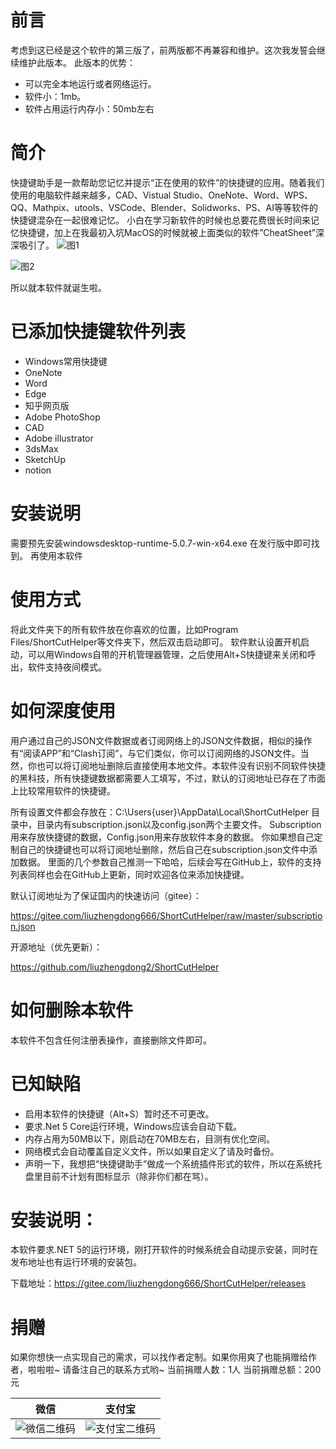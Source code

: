 # 前言
考虑到这已经是这个软件的第三版了，前两版都不再兼容和维护。这次我发誓会继续维护此版本。
此版本的优势：
- 可以完全本地运行或者网络运行。
- 软件小：1mb。
- 软件占用运行内存小：50mb左右


# 简介
快捷键助手是一款帮助您记忆并提示“正在使用的软件”的快捷键的应用。随着我们使用的电脑软件越来越多，CAD、Vistual Studio、OneNote、Word、WPS、QQ、Mathpix、utools、VSCode、Blender、Solidworks、PS、AI等等软件的快捷键混杂在一起很难记忆。
小白在学习新软件的时候也总要花费很长时间来记忆快捷键，加上在我最初入坑MacOS的时候就被上面类似的软件”CheatSheet”深深吸引了。
![图1](https://tuchuang-liuzhengdong.oss-cn-shanghai.aliyuncs.com/023329axpwzobopzp77xxx.png)

![图2](https://tuchuang-liuzhengdong.oss-cn-shanghai.aliyuncs.com/023642xzxttnsr1isx9e2u.png)


所以就本软件就诞生啦。
# 已添加快捷键软件列表
- Windows常用快捷键
- OneNote
- Word
- Edge
- 知乎网页版
- Adobe PhotoShop
- CAD
- Adobe illustrator
- 3dsMax
- SketchUp
- notion

# 安装说明
需要预先安装windowsdesktop-runtime-5.0.7-win-x64.exe
在发行版中即可找到。
再使用本软件

# 使用方式
将此文件夹下的所有软件放在你喜欢的位置，比如Program Files/ShortCutHelper等文件夹下，然后双击启动即可。
软件默认设置开机启动，可以用Windows自带的开机管理器管理，之后使用Alt+S快捷键来关闭和呼出，软件支持夜间模式。


# 如何深度使用
用户通过自己的JSON文件数据或者订阅网络上的JSON文件数据，相似的操作有“阅读APP”和“Clash订阅”，与它们类似，你可以订阅网络的JSON文件。当然，你也可以将订阅地址删除后直接使用本地文件。本软件没有识别不同软件快捷的黑科技，所有快捷键数据都需要人工填写，不过，默认的订阅地址已存在了市面上比较常用软件的快捷键。

所有设置文件都会存放在：C:\Users\{user}\AppData\Local\ShortCutHelper 目录中，目录内有subscription.json以及config.json两个主要文件。
Subscription用来存放快捷键的数据，Config.json用来存放软件本身的数据。
你如果想自己定制自己的快捷键也可以将订阅地址删除，然后自己在subscription.json文件中添加数据。
里面的几个参数自己推测一下哈哈，后续会写在GitHub上，软件的支持列表同样也会在GitHub上更新，同时欢迎各位来添加快捷键。

默认订阅地址为了保证国内的快速访问（gitee）：

https://gitee.com/liuzhengdong666/ShortCutHelper/raw/master/subscription.json

开源地址（优先更新）：

https://github.com/liuzhengdong2/ShortCutHelper

# 如何删除本软件
本软件不包含任何注册表操作，直接删除文件即可。

# 已知缺陷
- 启用本软件的快捷键（Alt+S）暂时还不可更改。
- 要求.Net 5 Core运行环境，Windows应该会自动下载。
- 内存占用为50MB以下，刚启动在70MB左右，目测有优化空间。
- 网络模式会自动覆盖自定义文件，所以如果自定义了请及时备份。
- 声明一下，我想把“快捷键助手”做成一个系统插件形式的软件，所以在系统托盘里目前不计划有图标显示（除非你们都在骂）。

# 安装说明：
本软件要求.NET 5的运行环境，刚打开软件的时候系统会自动提示安装，同时在发布地址也有运行环境的安装包。

下载地址：https://gitee.com/liuzhengdong666/ShortCutHelper/releases


# 捐赠
如果你想快一点实现自己的需求，可以找作者定制。如果你用爽了也能捐赠给作者，啦啦啦~
请备注自己的联系方式哟~
当前捐赠人数：1人
当前捐赠总额：200元

| 微信 | 支付宝|
| --- | --- |
|![微信二维码](https://tuchuang-liuzhengdong.oss-cn-shanghai.aliyuncs.com/mm_facetoface_collect_qrcode_1624722635201.png)|![支付宝二维码](https://tuchuang-liuzhengdong.oss-cn-shanghai.aliyuncs.com/1624722646.jpg)|


